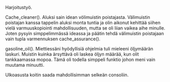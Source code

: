 Harjoitustyö.

Cache_cleaner(). Aluksi sain idean völimuistin poistajasta. Välimuistin poistajan kanssa tappelin aluksi monta tuntia ja olin aikonut kehittää siihen vielä varmuuskopiointi mahdollisuuden, mutta se oli liian vaikea aihe minulle. Joten pysyin simppelimmässä ideassa ja päätin tehdä välimuistin poistajaan vain tupla varmennuksen cache_assurance().

gasoline_oil(). Miettiessäni hyödyllisiä ohjelmia tuli mieleeni öljymäärän laskuri. Muistin kuinka ärsyttävä oli laskea öljyn määrää, kun olit tankkaamassa mopoa. Tämä oli todella simppeli funktio johon meni vain muutama minuutti.

Ulkoasusta koitin saada mahdollisimman selkeän consoliin.